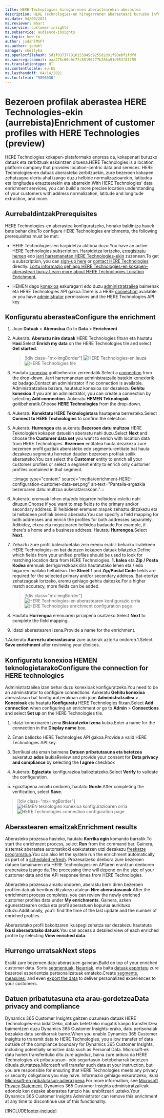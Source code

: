 ```yaml
---
title: HERE Technologies hirugarrenen aberastearekin aberastea
description: HERE Technologies-en hirugarrenen aberasteari buruzko informazio orokorra.
ms.date: 04/09/2021
ms.reviewer: mhart
ms.service: customer-insights
ms.subservice: audience-insights
ms.topic: how-to
author: jodahlMSFT
ms.author: jodahl
manager: shellyha
ms.openlocfilehash: 5d1f037377010153045c9255d2d01f98ebf1fdfd
ms.sourcegitcommit: aaa275c60c0c77c88196277b266a91d653f8f759
ms.translationtype: HT
ms.contentlocale: eu-ES
ms.lasthandoff: 04/14/2021
ms.locfileid: "5896036"
---
```

# <a name="enrichment-of-customer-profiles-with-here-technologies-preview"></a><span data-ttu-id="1cdb9-103">Bezeroen profilak aberastea HERE Technologies-ekin (aurrebista)</span><span class="sxs-lookup"><span data-stu-id="1cdb9-103">Enrichment of customer profiles with HERE Technologies (preview)</span></span>

<span data-ttu-id="1cdb9-104">HERE Technologies kokapen-plataformako enpresa da, kokapenari buruzko datuak eta zerbitzuak eskaintzen dituena.</span><span class="sxs-lookup"><span data-stu-id="1cdb9-104">HERE Technologies is a location platform company that provides location-centric data and services.</span></span> <span data-ttu-id="1cdb9-105">HERE Technologies-en datuak aberasteko zerbitzuekin, zure bezeroen kokapen zehatzagoa ulertu ahal izango duzu helbide normalizazioarekin, latitudea eta longitudea erauztearekin eta abarrekin.</span><span class="sxs-lookup"><span data-stu-id="1cdb9-105">With HERE Technologies' data enrichment services, you can build a more precise location understanding of your customers with address normalization, latitude and longitude extraction, and more.</span></span>

## <a name="prerequisites"></a><span data-ttu-id="1cdb9-106">Aurrebaldintzak</span><span class="sxs-lookup"><span data-stu-id="1cdb9-106">Prerequisites</span></span>

<span data-ttu-id="1cdb9-107">HERE Technologies-en aberastea konfiguratzeko, honako baldintza hauek bete behar dira:</span><span class="sxs-lookup"><span data-stu-id="1cdb9-107">To configure HERE Technologies enrichments, the following prerequisites must be met:</span></span>

- <span data-ttu-id="1cdb9-108">HERE Technologies-en harpidetza aktiboa duzu.</span><span class="sxs-lookup"><span data-stu-id="1cdb9-108">You have an active HERE Technologies subscription.</span></span> <span data-ttu-id="1cdb9-109">Harpidetza lortzeko, [erregistratu hemen](https://developer.here.com/sign-up?utm_medium=referral&utm_source=Microsoft-Dynamics-CI&create=Freemium-Basic) edo [jarri harremanetan HERE Technologies-ekin](https://developer.here.com/help?utm_medium=referral&utm_source=Microsoft-Dynamics-CI#how-can-we-help-you) zuzenean.</span><span class="sxs-lookup"><span data-stu-id="1cdb9-109">To get a subscription, you can [sign-up here](https://developer.here.com/sign-up?utm_medium=referral&utm_source=Microsoft-Dynamics-CI&create=Freemium-Basic) or [contact HERE Technologies](https://developer.here.com/help?utm_medium=referral&utm_source=Microsoft-Dynamics-CI#how-can-we-help-you) directly.</span></span> [<span data-ttu-id="1cdb9-110">Lortu informazio gehiago HERE Technologies-en kokapen-aberasteari buruz.</span><span class="sxs-lookup"><span data-stu-id="1cdb9-110">Learn more about HERE Technologies Location Enrichment.</span></span>](https://developer.here.com/location-enrichment?cid=Dev-MicrosoftDynamics-DB-0-Dev-&utm_source=MicrosoftDynamics&utm_medium=referral&utm_campaign=Online_Dev_ReferralMicrosoft)

- <span data-ttu-id="1cdb9-111">HEMEN dago [konexioa](connections.md) eskuragarri *edo* duzu [administratzailea](permissions.md#administrator) baimenak eta HERE Technologies API gakoa.</span><span class="sxs-lookup"><span data-stu-id="1cdb9-111">There is a HERE [connection](connections.md) available *or* you have [administrator](permissions.md#administrator) permissions and the HERE Technologies API key.</span></span>

## <a name="configure-the-enrichment"></a><span data-ttu-id="1cdb9-112">Konfiguratu aberastea</span><span class="sxs-lookup"><span data-stu-id="1cdb9-112">Configure the enrichment</span></span>

1. <span data-ttu-id="1cdb9-113">Joan **Datuak** > **Aberastua**.</span><span class="sxs-lookup"><span data-stu-id="1cdb9-113">Go to **Data** > **Enrichment**.</span></span> 

1. <span data-ttu-id="1cdb9-114">Aukeratu **Aberastu nire datuak** HERE Technologies fitxan eta hautatu **Hasi**.</span><span class="sxs-lookup"><span data-stu-id="1cdb9-114">Select **Enrich my data** on the HERE Technologies tile and select **Get started**.</span></span>

   > [!div class="mx-imgBorder"]
   > <span data-ttu-id="1cdb9-115">![HERE Technologies-en lauza](media/HERE-tile.png "HERE Technologies-en lauza")</span><span class="sxs-lookup"><span data-stu-id="1cdb9-115">![HERE Technologies tile](media/HERE-tile.png "HERE Technologies tile")</span></span>

1. <span data-ttu-id="1cdb9-116">Hautatu [konexioa](connections.md) goitibeherako zerrendatik.</span><span class="sxs-lookup"><span data-stu-id="1cdb9-116">Select a [connection](connections.md) from the drop-down.</span></span> <span data-ttu-id="1cdb9-117">Jarri harremanetan administratzaile batekin konexiorik ez badago.</span><span class="sxs-lookup"><span data-stu-id="1cdb9-117">Contact  an administrator if no connection is available.</span></span> <span data-ttu-id="1cdb9-118">Administratzailea bazara, hautatuz konexioa sor dezakezu **Gehitu konexioa**.</span><span class="sxs-lookup"><span data-stu-id="1cdb9-118">If you are an administrator, you can create a connection by selecting **Add connection**.</span></span> <span data-ttu-id="1cdb9-119">Aukeratu **HEMEN Teknologiak** goitibeheratik.</span><span class="sxs-lookup"><span data-stu-id="1cdb9-119">Choose **HERE Technologies** from the drop-down.</span></span> 

1. <span data-ttu-id="1cdb9-120">Aukeratu **Konektatu HERE Teknologietara** hautapena berresteko.</span><span class="sxs-lookup"><span data-stu-id="1cdb9-120">Select **Connect to HERE Technologies** to confirm the selection.</span></span>

1.  <span data-ttu-id="1cdb9-121">Aukeratu **Hurrengoa** eta aukeratu **Bezeroen datu multzoa** HERE Teknologien kokapen datuekin aberastu nahi duzu.</span><span class="sxs-lookup"><span data-stu-id="1cdb9-121">Select **Next** and choose the **Customer data set** you want to enrich with location data from HERE Technologies.</span></span> <span data-ttu-id="1cdb9-122">**Bezeroen** entitatea hauta dezakezu zure bezeroen profil guztiak aberasteko edo segmentu-entitate bat hauta dezakezu segmentu horretan dauden bezeroen profilak soilik aberasteko.</span><span class="sxs-lookup"><span data-stu-id="1cdb9-122">You can select the **Customer** entity to enrich all your customer profiles or select a segment entity to enrich only customer profiles contained in that segment.</span></span>

    :::image type="content" source="media/enrichment-HERE-configuration-customer-data-set.png" alt-text="Pantaila-argazkia bezeroaren datu multzoa aukeratzerakoan.":::

1. <span data-ttu-id="1cdb9-124">Aukeratu eremuak lehen eta/edo bigarren helbidera esleitu nahi dituzun.</span><span class="sxs-lookup"><span data-stu-id="1cdb9-124">Choose if you want to map fields to the primary and/or secondary address.</span></span> <span data-ttu-id="1cdb9-125">Bi helbideen eremuen mapak zehaztu ditzakezu eta bi helbideen profilak bereiz aberastu.</span><span class="sxs-lookup"><span data-stu-id="1cdb9-125">You can specify a field mapping for both addresses and enrich the profiles for both addresses separately.</span></span> <span data-ttu-id="1cdb9-126">Adibidez, etxea eta negozioaren helbidea badaude.</span><span class="sxs-lookup"><span data-stu-id="1cdb9-126">For example, if there's a home and a business address.</span></span> <span data-ttu-id="1cdb9-127">Hautatu **Hurrengoa**.</span><span class="sxs-lookup"><span data-stu-id="1cdb9-127">Select **Next**.</span></span>

1. <span data-ttu-id="1cdb9-128">Zehaztu zure profil bateratuetako zein eremu erabili beharko liratekeen HERE Technologies-en bat datozen kokapen datuak bilatzeko.</span><span class="sxs-lookup"><span data-stu-id="1cdb9-128">Define which fields from your unified profiles should be used to look for matching location data from HERE Technologies.</span></span> <span data-ttu-id="1cdb9-129">**1. kalea** eta **Zip / Posta Kodea** eremuak derrigorrezkoak dira hautatutako lehen eta / edo bigarren mailako helbidean.</span><span class="sxs-lookup"><span data-stu-id="1cdb9-129">The **Street 1** and **Zip/Postal Code** fields are required for the selected primary and/or secondary address.</span></span> <span data-ttu-id="1cdb9-130">Bat-etortze zehatzagoak lortzeko, eremu gehiago gehitu daitezke.</span><span class="sxs-lookup"><span data-stu-id="1cdb9-130">For a higher match accuracy, more fields can be added.</span></span>

   > [!div class="mx-imgBorder"]
   > <span data-ttu-id="1cdb9-131">![HERE Technologies-en aberastearen konfigurazio orria](media/enrichment-HERE-configuration.png "HERE Technologies-en aberastearen konfigurazio orria")</span><span class="sxs-lookup"><span data-stu-id="1cdb9-131">![HERE Technologies enrichment configuration page](media/enrichment-HERE-configuration.png "HERE Technologies enrichment configuration page")</span></span>

1. <span data-ttu-id="1cdb9-132">Hautatu **Hurrengoa** eremuaren jarraipena osatzeko.</span><span class="sxs-lookup"><span data-stu-id="1cdb9-132">Select **Next** to complete the field mapping.</span></span>

1. <span data-ttu-id="1cdb9-133">Idatzi aberastearen izena.</span><span class="sxs-lookup"><span data-stu-id="1cdb9-133">Provide a name for the enrichment.</span></span> 

<span data-ttu-id="1cdb9-134">1.Aukeratu **Aurreztu aberastasuna** zure aukerak aztertu ondoren.</span><span class="sxs-lookup"><span data-stu-id="1cdb9-134">1.Select **Save enrichment** after reviewing your choices.</span></span>

## <a name="configure-the-connection-for-here-technologies"></a><span data-ttu-id="1cdb9-135">Konfiguratu konexioa HEMEN teknologietarako</span><span class="sxs-lookup"><span data-stu-id="1cdb9-135">Configure the connection for HERE technologies</span></span> 

<span data-ttu-id="1cdb9-136">Administratzailea izan behar duzu konexioak konfiguratzeko.</span><span class="sxs-lookup"><span data-stu-id="1cdb9-136">You need to be an administrator to configure connections.</span></span> <span data-ttu-id="1cdb9-137">Aukeratu **Gehitu konexioa** aberastasun bat konfiguratzerakoan *edo* joan **Administratzailea** > **Konexioak** eta hautatu **Konfiguratu** HERE Technologies fitxan.</span><span class="sxs-lookup"><span data-stu-id="1cdb9-137">Select **Add connection** when configuring an enrichment *or* go to **Admin** > **Connections** and select **Set up** on the HERE Technologies tile.</span></span>

1. <span data-ttu-id="1cdb9-138">Idatzi konexioaren izena **Bistaratzeko izena** kutxa.</span><span class="sxs-lookup"><span data-stu-id="1cdb9-138">Enter a name for the connection in the **Display name** box.</span></span>

1. <span data-ttu-id="1cdb9-139">Eman baliozko HERE Technologies API gakoa.</span><span class="sxs-lookup"><span data-stu-id="1cdb9-139">Provide a valid HERE Technologies API key.</span></span>

1. <span data-ttu-id="1cdb9-140">Berrikusi eta eman baimena **Datuen pribatutasuna eta betetzea** aukeratuz **ados** laukia</span><span class="sxs-lookup"><span data-stu-id="1cdb9-140">Review and provide your consent for **Data privacy and compliance** by selecting the **I agree** checkbox</span></span>

1. <span data-ttu-id="1cdb9-141">Aukeratu **Egiaztatu** konfigurazioa balioztatzeko.</span><span class="sxs-lookup"><span data-stu-id="1cdb9-141">Select **Verify** to validate the configuration.</span></span>

1. <span data-ttu-id="1cdb9-142">Egiaztapena amaitu ondoren, hautatu **Gorde**.</span><span class="sxs-lookup"><span data-stu-id="1cdb9-142">After completing the verification, select **Save**.</span></span>

> [!div class="mx-imgBorder"]
   > <span data-ttu-id="1cdb9-143">![HEMEN teknologien konexioa konfigurazioaren orria](media/enrichment-HERE-connection.png "HEMEN teknologien konexioa konfigurazioaren orria")</span><span class="sxs-lookup"><span data-stu-id="1cdb9-143">![HERE Technologies connection configuration page](media/enrichment-HERE-connection.png "HERE Technologies connection configuration page")</span></span>

## <a name="enrichment-results"></a><span data-ttu-id="1cdb9-144">Aberastearen emaitzak</span><span class="sxs-lookup"><span data-stu-id="1cdb9-144">Enrichment results</span></span>

<span data-ttu-id="1cdb9-145">Aberasteko prozesua hasteko, hautatu **Korrika egin** komando barratik.</span><span class="sxs-lookup"><span data-stu-id="1cdb9-145">To start the enrichment process, select **Run** from the command bar.</span></span> <span data-ttu-id="1cdb9-146">Gainera, sistemak aberastea automatikoki exekutatzen utzi dezakezu [freskatze programatua](system.md#schedule-tab).</span><span class="sxs-lookup"><span data-stu-id="1cdb9-146">You can also let the system run the enrichment automatically as part of a [scheduled refresh](system.md#schedule-tab).</span></span> <span data-ttu-id="1cdb9-147">Prozesatzeko denbora zure bezeroen datuen tamainaren eta HERE Technologies-en APIaren erantzun denboren araberakoa izango da.</span><span class="sxs-lookup"><span data-stu-id="1cdb9-147">The processing time will depend on the size of your customer data and the API response times from HERE Technologies.</span></span>

<span data-ttu-id="1cdb9-148">Aberasteko prozesua amaitu ondoren, aberastu berri diren bezeroen profilen datuak berrikus ditzakezu atalean **Nire aberastasunak**.</span><span class="sxs-lookup"><span data-stu-id="1cdb9-148">After the enrichment process completes, you can review the newly enriched customer profiles data under **My enrichments**.</span></span> <span data-ttu-id="1cdb9-149">Gainera, azken eguneratzearen ordua eta profil aberastuen kopurua aurkituko dituzu.</span><span class="sxs-lookup"><span data-stu-id="1cdb9-149">Additionally, you'll find the time of the last update and the number of enriched profiles.</span></span>

<span data-ttu-id="1cdb9-150">Aberastutako profil bakoitzaren ikuspegi zehatza sar dezakezu hautatuta **Ikusi aberastutako datuak**.</span><span class="sxs-lookup"><span data-stu-id="1cdb9-150">You can access a detailed view of each enriched profile by selecting **View enriched data**.</span></span>

## <a name="next-steps"></a><span data-ttu-id="1cdb9-151">Hurrengo urratsak</span><span class="sxs-lookup"><span data-stu-id="1cdb9-151">Next steps</span></span>

<span data-ttu-id="1cdb9-152">Eraiki zure bezeroen datu aberastuen gainean.</span><span class="sxs-lookup"><span data-stu-id="1cdb9-152">Build on top of your enriched customer data.</span></span> <span data-ttu-id="1cdb9-153">Sortu [segmentuak](segments.md), [Neurriak](measures.md), eta baita [datuak esportatu](export-destinations.md) zure bezeroei esperientzia pertsonalizatuak emateko.</span><span class="sxs-lookup"><span data-stu-id="1cdb9-153">Create [segments](segments.md), [measures](measures.md), and even [export the data](export-destinations.md) to deliver personalized experiences to your customers.</span></span>

## <a name="data-privacy-and-compliance"></a><span data-ttu-id="1cdb9-154">Datuen pribatutasuna eta arau-gordetzea</span><span class="sxs-lookup"><span data-stu-id="1cdb9-154">Data privacy and compliance</span></span>

<span data-ttu-id="1cdb9-155">Dynamics 365 Customer Insights gaitzen duzunean datuak HERE Technologies-era bidaltzeko, datuak betetzeko mugatik kanpo transferitzea baimentzen duzu Dynamics 365 Customer Insights-erako, datu pertsonalak bezalako datu sentikorrak barne.</span><span class="sxs-lookup"><span data-stu-id="1cdb9-155">When you enable Dynamics 365 Customer Insights to transmit data to HERE Technologies, you allow transfer of data outside of the compliance boundary for Dynamics 365 Customer Insights, including potentially sensitive data such as Personal Data.</span></span> <span data-ttu-id="1cdb9-156">Microsoft-ek datu horiek transferituko ditu zure aginduz, baina zure ardura da HERE Technologies-ek pribatutasun- edo segurtasun-betebeharrak betetzen dituela ziurtatzea.</span><span class="sxs-lookup"><span data-stu-id="1cdb9-156">Microsoft will transfer such data at your instruction, but you are responsible for ensuring that HERE Technologies meets any privacy or security obligations you may have.</span></span> <span data-ttu-id="1cdb9-157">Informazio gehiago eskuratzeko, ikusi [Microsoft-en pribatutasun-adierazpena](https://go.microsoft.com/fwlink/?linkid=396732).</span><span class="sxs-lookup"><span data-stu-id="1cdb9-157">For more information, see [Microsoft Privacy Statement](https://go.microsoft.com/fwlink/?linkid=396732).</span></span>
<span data-ttu-id="1cdb9-158">Dynamics 365 Customer Insights administratzaileak edonoiz ken dezake aberastea funtzio hau erabiltzeari uzteko.</span><span class="sxs-lookup"><span data-stu-id="1cdb9-158">Your Dynamics 365 Customer Insights Administrator can remove this enrichment at any time to discontinue use of this functionality.</span></span>


[!INCLUDE[footer-include](../includes/footer-banner.md)]
